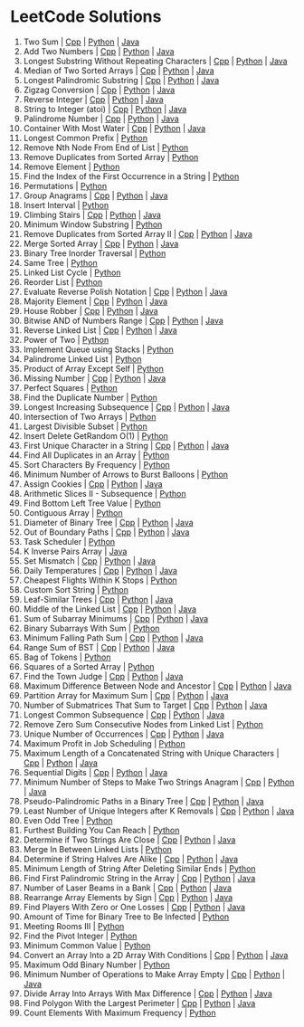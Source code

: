 # LeetCode Solutions

1. Two Sum | [Cpp](TwoSum.cpp) | [Python](TwoSum.py) | [Java](TwoSum.java)
2. Add Two Numbers | [Cpp](AddTwoNumbers.cpp) | [Python](AddTwoNumbers.py) | [Java](AddTwoNumbers.java)
3. Longest Substring Without Repeating Characters | [Cpp](LongestSubstringWithoutRepeatingCharacters.cpp) | [Python](LongestSubstringWithoutRepeatingCharacters.py) | [Java](LongestSubstringWithoutRepeatingCharacters.java)
4. Median of Two Sorted Arrays | [Cpp](MedianofTwoSortedArrays.cpp) | [Python](MedianofTwoSortedArrays.py) | [Java](MedianofTwoSortedArrays.java)
5. Longest Palindromic Substring | [Cpp](LongestPalindromicSubstring.cpp) | [Python](LongestPalindromicSubstring.py) | [Java](LongestPalindromicSubstring.java)
6. Zigzag Conversion | [Cpp](ZigzagConversion.cpp) | [Python](ZigzagConversion.py) | [Java](ZigzagConversion.java)
7. Reverse Integer | [Cpp](ReverseInteger.cpp) | [Python](ReverseInteger.py) | [Java](ReverseInteger.java)
8. String to Integer (atoi) | [Cpp](StringtoInteger.cpp) | [Python](StringtoInteger.py) | [Java](StringtoInteger.java)
9. Palindrome Number | [Cpp](PalindromeNumber.cpp) | [Python](PalindromeNumber.py) | [Java](PalindromeNumber.java)
11. Container With Most Water | [Cpp](ContainerWithMostWater.cpp) | [Python](ContainerWithMostWater.py) | [Java](ContainerWithMostWater.java)
14. Longest Common Prefix | [Python](LongestCommonPrefix.py)
19. Remove Nth Node From End of List | [Python](RemoveNthNodeFromEndOfList.py)
26. Remove Duplicates from Sorted Array | [Python](RemoveDuplicatesFromSortedArray.py)
27. Remove Element | [Python](RemoveElement.py)
28. Find the Index of the First Occurrence in a String | [Python](FindIndexOfFirstOccurrenceInString.py)
46. Permutations | [Python](Permutations.py)
49. Group Anagrams | [Cpp](GroupAnagrams.cpp) | [Python](GroupAnagrams.py) | [Java](GroupAnagrams.java)
57. Insert Interval | [Python](InsertInterval.py)
70. Climbing Stairs | [Cpp](ClimbingStairs.cpp) | [Python](ClimbingStairs.py) | [Java](ClimbingStairs.java)
76. Minimum Window Substring | [Python](MinimumWindowSubstring.py)
80. Remove Duplicates from Sorted Array II | [Cpp](RemoveDuplicatesFromSortedArrayII.cpp) | [Python](RemoveDuplicatesFromSortedArrayII.py) | [Java](RemoveDuplicatesFromSortedArrayII.java)
88. Merge Sorted Array | [Cpp](MergeSortedArray.cpp) | [Python](MergeSortedArray.py) | [Java](MergeSortedArray.java)
94. Binary Tree Inorder Traversal | [Python](BinaryTreeInorderTraversal.py)
100. Same Tree | [Python](SameTree.py)
141. Linked List Cycle | [Python](LinkedListCycle.py)
143. Reorder List | [Python](ReorderList.py)
150. Evaluate Reverse Polish Notation | [Cpp](EvaluateReversePolishNotation.cpp) | [Python](EvaluateReversePolishNotation.py) | [Java](EvaluateReversePolishNotation.java)
169. Majority Element | [Cpp](MajorityElement.cpp) | [Python](MajorityElement.py) | [Java](MajorityElement.java)
198. House Robber | [Cpp](HouseRobber.cpp) | [Python](HouseRobber.py) | [Java](HouseRobber.java)
201. Bitwise AND of Numbers Range | [Cpp](BitwiseANDOfNumbersRange.cpp) | [Python](BitwiseANDOfNumbersRange.py) | [Java](BitwiseANDOfNumbersRange.java)
206. Reverse Linked List | [Cpp](ReverseLinkedList.cpp) | [Python](ReverseLinkedList.py) | [Java](ReverseLinkedList.java)
231. Power of Two | [Python](PowerOfTwo.py)
232. Implement Queue using Stacks | [Python](ImplementQueueUsingStacks.py)
234. Palindrome Linked List | [Python](PalindromeLinkedList.py)
238. Product of Array Except Self | [Python](ProductOfArrayExceptSelf.py)
268. Missing Number | [Cpp](MissingNumber.cpp) | [Python](MissingNumber.py) | [Java](MissingNumber.java)
279. Perfect Squares | [Python](PerfectSquares.py)
287. Find the Duplicate Number | [Python](FindTheDuplicateNumber.py)
300. Longest Increasing Subsequence | [Cpp](LongestIncreasingSubsequence.cpp) | [Python](LongestIncreasingSubsequence.py) | [Java](LongestIncreasingSubsequence.java)
349. Intersection of Two Arrays | [Python](IntersectionOfTwoArrays.py)
368. Largest Divisible Subset | [Python](LargestDivisibleSubset.py)
380. Insert Delete GetRandom O(1) | [Python](InsertDeleteGetRandomO(1).py)
387. First Unique Character in a String | [Cpp](FirstUniqueCharacterInString.cpp) | [Python](FirstUniqueCharacterInString.py) | [Java](FirstUniqueCharacterInString.java)
442. Find All Duplicates in an Array | [Python](FindAllDuplicatesInArray.py)
451. Sort Characters By Frequency | [Python](SortCharactersByFrequency.py)
452. Minimum Number of Arrows to Burst Balloons | [Python](MinimumNumberOfArrowsToBurstBalloons.py)
455. Assign Cookies | [Cpp](AssignCookies.cpp) | [Python](AssignCookies.py) | [Java](AssignCookies.java)
446. Arithmetic Slices II - Subsequence | [Python](ArithmeticSlicesIISubsequence.py)
513. Find Bottom Left Tree Value | [Python](FindBottomLeftTreeValue.py)
525. Contiguous Array | [Python](ContiguousArray.py)
543. Diameter of Binary Tree | [Cpp](DiameterOfBinaryTree.cpp) | [Python](DiameterOfBinaryTree.py) | [Java](DiameterOfBinaryTree.java)
576. Out of Boundary Paths | [Cpp](OutOfBoundaryPaths.cpp) | [Python](OutOfBoundaryPaths.py) | [Java](OutOfBoundaryPaths.java)
621. Task Scheduler | [Python](TaskScheduler.py)
629. K Inverse Pairs Array | [Java](KInversePairsArray.java)
645. Set Mismatch | [Cpp](SetMismatch.cpp) | [Python](SetMismatch.py) | [Java](SetMismatch.java)
739. Daily Temperatures | [Cpp](DailyTemperatures.cpp) | [Python](DailyTemperatures.py) | [Java](DailyTemperatures.java)
787. Cheapest Flights Within K Stops | [Python](CheapestFlightsWithinKStops.py)
791. Custom Sort String | [Python](CustomSortString.py)
872. Leaf-Similar Trees | [Cpp](LeafSimilarTrees.cpp) | [Python](LeafSimilarTrees.py) | [Java](LeafSimilarTrees.java)
876. Middle of the Linked List | [Cpp](MiddleOfLinkedList.cpp) | [Python](MiddleOfLinkedList.py) | [Java](MiddleOfLinkedList.java)
907. Sum of Subarray Minimums | [Cpp](SumOfSubarrayMinimums.cpp) | [Python](SumOfSubarrayMinimums.py) | [Java](SumOfSubarrayMinimums.java)
930. Binary Subarrays With Sum | [Python](BinarySubarraysWithSum.py)
931. Minimum Falling Path Sum | [Cpp](MinimumFallingPathSum.cpp) | [Python](MinimumFallingPathSum.py) | [Java](MinimumFallingPathSum.java)
938. Range Sum of BST | [Cpp](RangeSumOfBST.cpp) | [Python](RangeSumOfBST.py) | [Java](RangeSumOfBST.java)
948. Bag of Tokens | [Python](BagOfTokens.py)
977. Squares of a Sorted Array | [Python](SquaresOfSortedArray.py)
997. Find the Town Judge | [Cpp](FindTheTownJudge.cpp) | [Python](FindTheTownJudge.py) | [Java](FindTheTownJudge.java)
1026. Maximum Difference Between Node and Ancestor | [Cpp](MaximumDifferenceBetweenNodeAndAncestor.cpp) | [Python](MaximumDifferenceBetweenNodeAndAncestor.py) | [Java](MaximumDifferenceBetweenNodeAndAncestor.java)
1043. Partition Array for Maximum Sum | [Cpp](PartitionArrayForMaximumSum.cpp) | [Python](PartitionArrayForMaximumSum.py) | [Java](PartitionArrayForMaximumSum.java)
1074. Number of Submatrices That Sum to Target | [Cpp](NumberOfSubmatricesThatSumToTarget.cpp) | [Python](NumberOfSubmatricesThatSumToTarget.py) | [Java](NumberOfSubmatricesThatSumToTarget.java)
1143. Longest Common Subsequence | [Cpp](LongestCommonSubsequence.cpp) | [Python](LongestCommonSubsequence.py) | [Java](LongestCommonSubsequence.java)
1171. Remove Zero Sum Consecutive Nodes from Linked List | [Python](RemoveZeroSumConsecutiveNodesFromLinkedList.py)
1207. Unique Number of Occurrences | [Cpp](UniqueNumberOfOccurrences.cpp) | [Python](UniqueNumberOfOccurrences.py) | [Java](UniqueNumberOfOccurrences.java)
1235. Maximum Profit in Job Scheduling | [Python](MaximumProfitInJobScheduling.py)
1239. Maximum Length of a Concatenated String with Unique Characters | [Cpp](MaximumLengthOfConcatenatedStringWithUniqueCharacters.cpp) | [Python](MaximumLengthOfConcatenatedStringWithUniqueCharacters.py) | [Java](MaximumLengthOfConcatenatedStringWithUniqueCharacters.java)
1291. Sequential Digits | [Cpp](SequentialDigits.cpp) | [Python](SequentialDigits.py) | [Java](SequentialDigits.java)
1347. Minimum Number of Steps to Make Two Strings Anagram | [Cpp](MinimumNumberOfStepsToMakeTwoStringsAnagram.cpp) | [Python](MinimumNumberOfStepsToMakeTwoStringsAnagram.py) | [Java](MinimumNumberOfStepsToMakeTwoStringsAnagram.java)
1457. Pseudo-Palindromic Paths in a Binary Tree | [Cpp](PseudoPalindromicPathsInBinaryTree.cpp) | [Python](PseudoPalindromicPathsInBinaryTree.py) | [Java](PseudoPalindromicPathsInBinaryTree.java)
1481. Least Number of Unique Integers after K Removals | [Cpp](LeastNumberOfUniqueIntegersAfterKRemovals.cpp) | [Python](LeastNumberOfUniqueIntegersAfterKRemovals.py) | [Java](LeastNumberOfUniqueIntegersAfterKRemovals.java)
1609. Even Odd Tree | [Python](EvenOddTree.py)
1642. Furthest Building You Can Reach | [Python](FurthestBuildingYouCanReach.py)
1657. Determine if Two Strings Are Close | [Cpp](DetermineIfTwoStringsAreClose.cpp) | [Python](DetermineIfTwoStringsAreClose.py) | [Java](DetermineIfTwoStringsAreClose.java)
1669. Merge In Between Linked Lists | [Python](MergeInBetweenLinkedLists.py)
1704. Determine if String Halves Are Alike | [Cpp](DetermineIfStringHalvesAreAlike.cpp) | [Python](DetermineIfStringHalvesAreAlike.py) | [Java](DetermineIfStringHalvesAreAlike.java)
1750. Minimum Length of String After Deleting Similar Ends | [Python](MinimumLengthOfStringAfterDeletingSimilarEnds.py)
2108. Find First Palindromic String in the Array | [Cpp](FindFirstPalindromicStringInArray.cpp) | [Python](FindFirstPalindromicStringInArray.py) | [Java](FindFirstPalindromicStringInArray.java)
2125. Number of Laser Beams in a Bank | [Cpp](NumberOfLaserBeamsInBank.cpp) | [Python](NumberOfLaserBeamsInBank.py) | [Java](NumberOfLaserBeamsInBank.java)
2149. Rearrange Array Elements by Sign | [Cpp](RearrangeArrayElementsBySign.cpp) | [Python](RearrangeArrayElementsBySign.py) | [Java](RearrangeArrayElementsBySign.java)
2225. Find Players With Zero or One Losses | [Cpp](FindPlayersWithZeroOrOneLosses.cpp) | [Python](FindPlayersWithZeroOrOneLosses.py) | [Java](FindPlayersWithZeroOrOneLosses.java)
2385. Amount of Time for Binary Tree to Be Infected | [Python](AmountOfTimeForBinaryTreeToBeInfected.py)
2402. Meeting Rooms III | [Python](MeetingRoomsIII.py)
2485. Find the Pivot Integer | [Python](FindPivotInteger.py)
2540. Minimum Common Value | [Python](MinimumCommonValue.py)
2610. Convert an Array Into a 2D Array With Conditions | [Cpp](ConvertArrayInto2DArrayWithConditions.cpp) | [Python](ConvertArrayInto2DArrayWithConditions.py) | [Java](ConvertArrayInto2DArrayWithConditions.java)
2864. Maximum Odd Binary Number | [Python](MaximumOddBinaryNumber.py)
2870. Minimum Number of Operations to Make Array Empty | [Cpp](MinimumNumberOfOperationsToMakeArrayEmpty.cpp) | [Python](MinimumNumberOfOperationsToMakeArrayEmpty.py) | [Java](MinimumNumberOfOperationsToMakeArrayEmpty.java)
2966. Divide Array Into Arrays With Max Difference | [Cpp](DivideArrayIntoArraysWithMaxDifference.cpp) | [Python](DivideArrayIntoArraysWithMaxDifference.py) | [Java](DivideArrayIntoArraysWithMaxDifference.java)
2971. Find Polygon With the Largest Perimeter | [Cpp](FindPolygonWithLargestPerimeter.cpp) | [Python](FindPolygonWithLargestPerimeter.py) | [Java](FindPolygonWithLargestPerimeter.java)
3005. Count Elements With Maximum Frequency | [Python](CountElementsWithMaximumFrequency.py)
